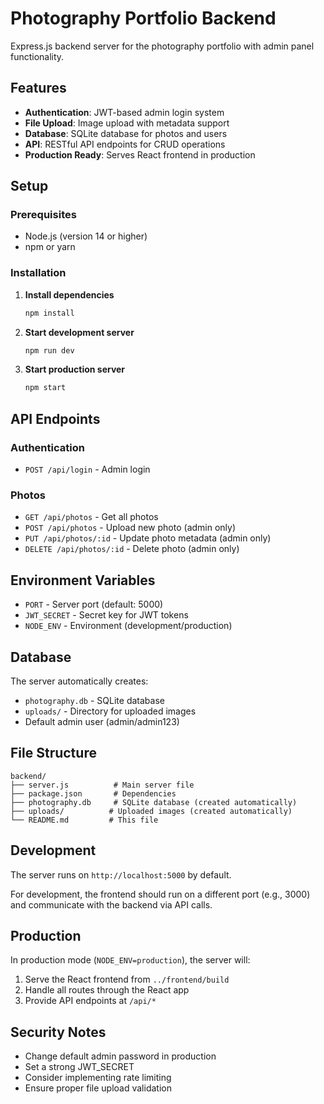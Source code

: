 # Photography Portfolio Backend

Express.js backend server for the photography portfolio with admin panel functionality.

## Features

- **Authentication**: JWT-based admin login system
- **File Upload**: Image upload with metadata support
- **Database**: SQLite database for photos and users
- **API**: RESTful API endpoints for CRUD operations
- **Production Ready**: Serves React frontend in production

## Setup

### Prerequisites
- Node.js (version 14 or higher)
- npm or yarn

### Installation

1. **Install dependencies**
   ```bash
   npm install
   ```

2. **Start development server**
   ```bash
   npm run dev
   ```

3. **Start production server**
   ```bash
   npm start
   ```

## API Endpoints

### Authentication
- `POST /api/login` - Admin login

### Photos
- `GET /api/photos` - Get all photos
- `POST /api/photos` - Upload new photo (admin only)
- `PUT /api/photos/:id` - Update photo metadata (admin only)
- `DELETE /api/photos/:id` - Delete photo (admin only)

## Environment Variables

- `PORT` - Server port (default: 5000)
- `JWT_SECRET` - Secret key for JWT tokens
- `NODE_ENV` - Environment (development/production)

## Database

The server automatically creates:
- `photography.db` - SQLite database
- `uploads/` - Directory for uploaded images
- Default admin user (admin/admin123)

## File Structure

```
backend/
├── server.js          # Main server file
├── package.json       # Dependencies
├── photography.db     # SQLite database (created automatically)
├── uploads/          # Uploaded images (created automatically)
└── README.md         # This file
```

## Development

The server runs on `http://localhost:5000` by default.

For development, the frontend should run on a different port (e.g., 3000) and communicate with the backend via API calls.

## Production

In production mode (`NODE_ENV=production`), the server will:
1. Serve the React frontend from `../frontend/build`
2. Handle all routes through the React app
3. Provide API endpoints at `/api/*`

## Security Notes

- Change default admin password in production
- Set a strong JWT_SECRET
- Consider implementing rate limiting
- Ensure proper file upload validation 